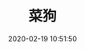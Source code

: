---
title: 菜狗
date: 2020-02-19 10:51:50
type: "gallery"
layout: "gallery"
password: 
img: http://pic.mrzhj.cn/caigou/caigou24.png
---